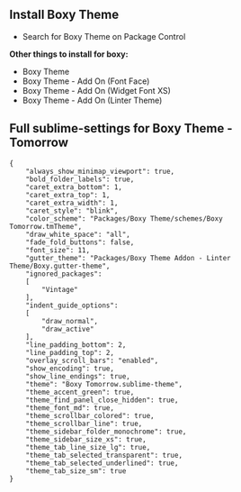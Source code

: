 ## Install Boxy Theme
* Search for Boxy Theme on Package Control

**Other things to install for boxy:**

- Boxy Theme
- Boxy Theme - Add On (Font Face)
- Boxy Theme - Add On (Widget Font XS)
- Boxy Theme - Add On (Linter Theme)

## Full sublime-settings for **Boxy Theme - Tomorrow**
```
{
	"always_show_minimap_viewport": true,
	"bold_folder_labels": true,
	"caret_extra_bottom": 1,
	"caret_extra_top": 1,
	"caret_extra_width": 1,
	"caret_style": "blink",
	"color_scheme": "Packages/Boxy Theme/schemes/Boxy Tomorrow.tmTheme",
	"draw_white_space": "all",
	"fade_fold_buttons": false,
	"font_size": 11,
	"gutter_theme": "Packages/Boxy Theme Addon - Linter Theme/Boxy.gutter-theme",
	"ignored_packages":
	[
		"Vintage"
	],
	"indent_guide_options":
	[
		"draw_normal",
		"draw_active"
	],
	"line_padding_bottom": 2,
	"line_padding_top": 2,
	"overlay_scroll_bars": "enabled",
	"show_encoding": true,
	"show_line_endings": true,
	"theme": "Boxy Tomorrow.sublime-theme",
	"theme_accent_green": true,
	"theme_find_panel_close_hidden": true,
	"theme_font_md": true,
	"theme_scrollbar_colored": true,
	"theme_scrollbar_line": true,
	"theme_sidebar_folder_monochrome": true,
	"theme_sidebar_size_xs": true,
	"theme_tab_line_size_lg": true,
	"theme_tab_selected_transparent": true,
	"theme_tab_selected_underlined": true,
	"theme_tab_size_sm": true
}
```